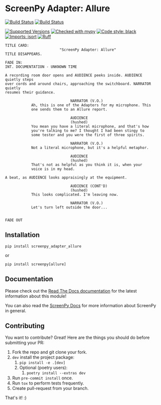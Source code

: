 ScreenPy Adapter: Allure
========================

[![Build Status](../../actions/workflows/tests.yml/badge.svg)](../../actions/workflows/tests.yml)
[![Build Status](../../actions/workflows/lint.yml/badge.svg)](../../actions/workflows/lint.yml)

[![Supported Versions](https://img.shields.io/pypi/pyversions/screenpy_adapter_allure.svg)](https://pypi.org/project/screenpy_adapter_allure)
[![Checked with mypy](http://www.mypy-lang.org/static/mypy_badge.svg)](http://mypy-lang.org/)
[![Code style: black](https://img.shields.io/badge/code%20style-black-000000.svg)](https://github.com/psf/black)
[![Imports: isort](https://img.shields.io/badge/%20imports-isort-%231674b1?style=flat&labelColor=ef8336)](https://pycqa.github.io/isort/)
[![Ruff](https://img.shields.io/endpoint?url=https://raw.githubusercontent.com/astral-sh/ruff/main/assets/badge/v2.json)](https://github.com/astral-sh/ruff)

```
TITLE CARD:
                         "ScreenPy Adapter: Allure"
TITLE DISAPPEARS.
                                                                      FADE IN:
INT. DOCUMENTATION - UNKNOWN TIME

A recording room door opens and AUDIENCE peeks inside. AUDIENCE quietly steps
over cords and around chairs, approaching the switchboard. NARRATOR quietly
resumes their guidance.

                              NARRATOR (V.O.)
            Ah, this is one of the Adapters for my microphone. This
            one sends them to an Allure report.

                              AUDIENCE
                              (hushed)
            You mean you have a literal microphone, and that's how
            you're talking to me? I thought I had been stingy to
            some tester and you were the first of three spirits.

                              NARRATOR (V.O.)
            Not a literal microphone, but it's a helpful metaphor.

                              AUDIENCE
                              (hushed)
            That's not as helpful as you think it is, when your
            voice is in my head.

A beat, as AUDIENCE looks appraisingly at the equipment.

                              AUDIENCE (CONT'D)
                              (hushed)
            This looks complicated. I'm leaving now.

                              NARRATOR (V.O.)
            Let's turn left outside the door...

                                                                      FADE OUT
```


Installation
------------
    pip install screenpy_adapter_allure

or

    pip install screenpy[allure]


Documentation
-------------
Please check out the [Read The Docs documentation](https://screenpy-adapter-allure-docs.readthedocs.io/en/latest/) for the latest information about this module!

You can also read the [ScreenPy Docs](https://screenpy-docs.readthedocs.io/en/latest/) for more information about ScreenPy in general.


Contributing
------------
You want to contribute? Great! Here are the things you should do before submitting your PR:

1. Fork the repo and git clone your fork.
1. `dev` install the project package:
    1. `pip install -e .[dev]`
    1. Optional (poetry users):
        1. `poetry install --extras dev`
1. Run `pre-commit install` once.
1. Run `tox` to perform tests frequently.
1. Create pull-request from your branch.

That's it! :)
